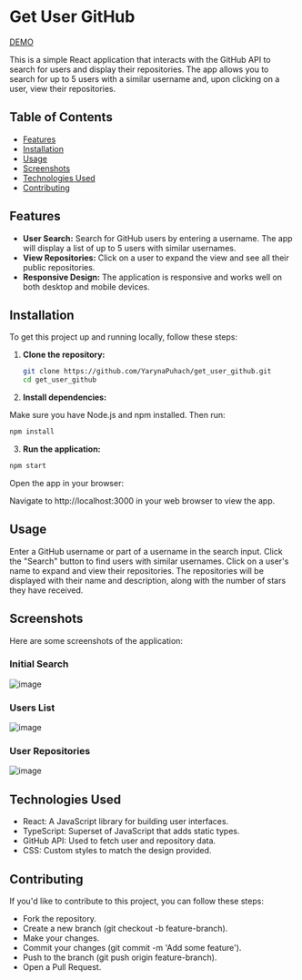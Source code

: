 # Get User GitHub

[DEMO](https://get-user-github.vercel.app/)

This is a simple React application that interacts with the GitHub API to search for users and display their repositories. The app allows you to search for up to 5 users with a similar username and, upon clicking on a user, view their repositories.

## Table of Contents

- [Features](#features)
- [Installation](#installation)
- [Usage](#usage)
- [Screenshots](#screenshots)
- [Technologies Used](#technologies-used)
- [Contributing](#contributing)

## Features

- **User Search:** Search for GitHub users by entering a username. The app will display a list of up to 5 users with similar usernames.
- **View Repositories:** Click on a user to expand the view and see all their public repositories.
- **Responsive Design:** The application is responsive and works well on both desktop and mobile devices.

## Installation

To get this project up and running locally, follow these steps:

1. **Clone the repository:**

   ```bash
   git clone https://github.com/YarynaPuhach/get_user_github.git
   cd get_user_github
    ```
2. **Install dependencies:**

Make sure you have Node.js and npm installed. Then run:

```bash
npm install
```
3. **Run the application:**

```bash
npm start
```
Open the app in your browser:

Navigate to http://localhost:3000 in your web browser to view the app.

## Usage
Enter a GitHub username or part of a username in the search input.
Click the "Search" button to find users with similar usernames.
Click on a user's name to expand and view their repositories.
The repositories will be displayed with their name and description, along with the number of stars they have received.
## Screenshots
Here are some screenshots of the application:

### Initial Search
![image](https://github.com/user-attachments/assets/c2bd0f0d-f760-44f4-a357-d5e122433b93)


### Users List
![image](https://github.com/user-attachments/assets/e57ae54e-089b-4278-9190-8d92298bd0b0)


### User Repositories
![image](https://github.com/user-attachments/assets/38ee8c1b-9d02-421d-b2f1-0f6cc8db71fc)


## Technologies Used
- React: A JavaScript library for building user interfaces.
- TypeScript: Superset of JavaScript that adds static types.
- GitHub API: Used to fetch user and repository data.
- CSS: Custom styles to match the design provided.
## Contributing
If you'd like to contribute to this project, you can follow these steps:

- Fork the repository.
- Create a new branch (git checkout -b feature-branch).
- Make your changes.
- Commit your changes (git commit -m 'Add some feature').
- Push to the branch (git push origin feature-branch).
- Open a Pull Request.
